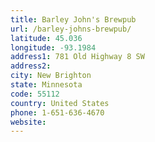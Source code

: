 ```yaml
---
title: Barley John's Brewpub
url: /barley-johns-brewpub/
latitude: 45.036
longitude: -93.1984
address1: 781 Old Highway 8 SW
address2: 
city: New Brighton
state: Minnesota
code: 55112
country: United States
phone: 1-651-636-4670
website: 
---
```


